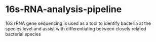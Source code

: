 # 16s-RNA-analysis-pipeline
16S rRNA gene sequencing is used as a tool to identify bacteria at the species level and assist with differentiating between closely related bacterial species
